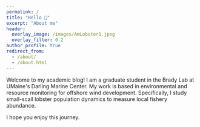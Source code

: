 ```yaml
---
permalink: /
title: "Hello 🤙"
excerpt: "About me"
header:
  overlay_image: /images/AmLobster1.jpeg
  overlay_filter: 0.2
author_profile: true
redirect_from: 
  - /about/
  - /about.html
---
```


Welcome to my academic blog! I am a graduate student in the Brady Lab at UMaine's Darling Marine Center. My work is based in environmental and resource monitoring for offshore wind development. Specifically, I study small-scall lobster population dynamics to measure local fishery abundance. 


I hope you enjoy this journey.
